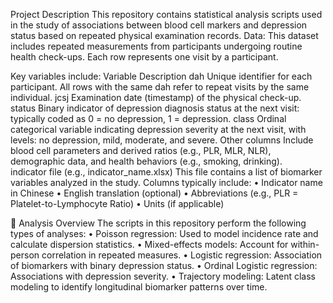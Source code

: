Project Description
This repository contains statistical analysis scripts used in the study of associations between blood cell markers and depression status based on repeated physical examination records.
Data: This dataset includes repeated measurements from participants undergoing routine health check-ups. Each row represents one visit by a participant.

Key variables include:
Variable	      Description
dah	            Unique identifier for each participant. All rows with the same dah refer to repeat visits by the same individual.
jcsj	          Examination date (timestamp) of the physical check-up.
status	        Binary indicator of depression diagnosis status at the next visit: typically coded as 0 = no depression, 1 = depression.
class         	Ordinal categorical variable indicating depression severity at the next visit, with levels: no depression, mild, moderate, and severe.
Other columns	  Include blood cell parameters and derived ratios (e.g., PLR, MLR, NLR), demographic data, and health behaviors (e.g., smoking, drinking).
 
indicator file (e.g., indicator_name.xlsx)
This file contains a list of biomarker variables analyzed in the study. 
Columns typically include:
•	Indicator name in Chinese
•	English translation (optional)
•	Abbreviations (e.g., PLR = Platelet-to-Lymphocyte Ratio)
•	Units (if applicable)

🧪 Analysis Overview
The scripts in this repository perform the following types of analyses:
•	Poisson regression: Used to model incidence rate and calculate dispersion statistics.
•	Mixed-effects models: Account for within-person correlation in repeated measures.
•	Logistic regression: Association of biomarkers with binary depression status.
•	Ordinal Logistic regression: Associations with depression severity.
•	Trajectory modeling: Latent class modeling to identify longitudinal biomarker patterns over time.

